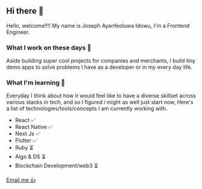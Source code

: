 ## Hi there 👋
Hello, welcome!!!! My name is Joseph Ayanfeoluwa Idowu, I'm a Frontend Engineer.

### What I work on these days 💼
Aside building super cool projects for companies and merchants, I build tiny demo apps to solve problems I have as a developer or in my every day life.

### What I'm learning 📖
Everyday I think about how it would feel like to have a diverse skillset across various stacks in tech, and so I figured i might as well just start now, Here's a list of technologies/tools/concepts I am currently working with.

- React ✅
- React Native ✅
- Next Js ✅
- Flutter ✅
- Ruby ⏳
- Algo & DS ⏳
- Blockchain Development/web3 ⏳

[Email me 👍](mailto:ayanfe.dev@gmail.com) 
